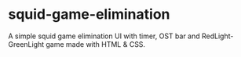 # squid-game-elimination
A simple squid game elimination UI with timer, OST bar and RedLight-GreenLight game made with HTML & CSS.
